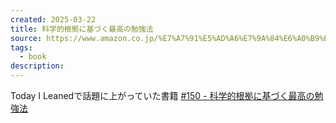 ```yaml
---
created: 2025-03-22
title: 科学的根拠に基づく最高の勉強法
source: https://www.amazon.co.jp/%E7%A7%91%E5%AD%A6%E7%9A%84%E6%A0%B9%E6%8B%A0%E3%81%AB%E5%9F%BA%E3%81%A5%E3%81%8F%E6%9C%80%E9%AB%98%E3%81%AE%E5%8B%89%E5%BC%B7%E6%B3%95-%E5%AE%89%E5%B7%9D-%E5%BA%B7%E4%BB%8B/dp/4046067233?crid=14ZV5TAOV4SDK&dib=eyJ2IjoiMSJ9.ILuI6sg9uCNvbARp80KjxxnWMpcaxRDbkIGj-s6Ruo5GWrk7coiPYNIq6ua6PrjF-xstclMFhGIRtjuGUoFneB4r-ArQyXTsIichJm7sBgArAwPRmrJ8oMMzITielc7xWKBJODN8SJenk-P5yq5UOhk8iudZpgPRsHxQGQ4JN24oWu8AR-AxcOaYfxlw6lVoBGSZgzlkc5EP0PJWtVjSnXhJJQcZPXWTeTtW25kKXO2hvjw_YeBNzfKQQC64moNuS1521s0fZURn2JV1aFbQsFanG4tnDPxZMiEGcaEHanC2ha_5P0TLzofEahZ-y-aZBIERxqkFAPRFzbWVZYLuGqLjkeEI7qpvYwtzcgbye9UxgV7eZDuu3gZ8zkt_NQKgMKSdc_mFGdBuCcc6qYEAHWwpmE_FN1m9Eoi1AtcXIV1X3YcVfzlHgVLZXOmPTEVZ.g_bRCEYtOSGgsN2_4YV_SdGjaX6mC7zcp2Qs9AeWl0M&dib_tag=se&keywords=%E7%A7%91%E5%AD%A6%E7%9A%84%E6%A0%B9%E6%8B%A0%E3%81%AB%E5%9F%BA%E3%81%A5%E3%81%8F%E6%9C%80%E9%AB%98%E3%81%AE%E5%8B%89%E5%BC%B7%E6%B3%95&qid=1742628830&sprefix=%E7%A7%91%E5%AD%A6%E7%9A%84%2Caps%2C200&sr=8-1
tags:
  - book
description:
---
```

Today I Leanedで話題に上がっていた書籍
[#150 - 科学的根拠に基づく最高の勉強法](https://podcasts.apple.com/jp/podcast/today-i-learned-%E3%82%B7%E3%83%AA%E3%82%B3%E3%83%B3%E3%83%90%E3%83%AC%E3%83%BC%E3%81%AE%E7%8F%BE%E5%A0%B4%E3%81%8B%E3%82%89/id1529233853)
